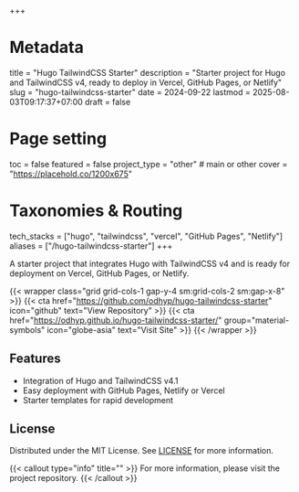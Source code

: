 +++
# Metadata
title = "Hugo TailwindCSS Starter"
description = "Starter project for Hugo and TailwindCSS v4, ready to deploy in Vercel, GitHub Pages, or Netlify" 
slug = "hugo-tailwindcss-starter"
date = 2024-09-22
lastmod = 2025-08-03T09:17:37+07:00
draft = false

# Page setting
toc = false
featured = false
project_type = "other" # main or other
cover = "https://placehold.co/1200x675"

# Taxonomies & Routing
tech_stacks = ["hugo", "tailwindcss", "vercel", "GitHub Pages", "Netlify"]
aliases = ["/hugo-tailwindcss-starter"]
+++

A starter project that integrates Hugo with TailwindCSS v4 and is ready for deployment on Vercel, GitHub Pages, or Netlify.

{{< wrapper class="grid grid-cols-1 gap-y-4 sm:grid-cols-2 sm:gap-x-8" >}}
{{< cta href="https://github.com/odhyp/hugo-tailwindcss-starter" icon="github" text="View Repository" >}}
{{< cta href="https://odhyp.github.io/hugo-tailwindcss-starter/" group="material-symbols" icon="globe-asia" text="Visit Site" >}}
{{< /wrapper >}}

## Features

- Integration of Hugo and TailwindCSS v4.1
- Easy deployment with GitHub Pages, Netlify or Vercel
- Starter templates for rapid development

## License

Distributed under the MIT License. See [LICENSE](https://github.com/odhyp/hugo-tailwindcss-starter/blob/master/LICENSE) for more information.

{{< callout type="info" title="" >}}
For more information, please visit the project repository.
{{< /callout >}}
